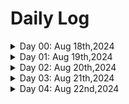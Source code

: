 # Daily  Log
<details>
 <summary>Day 00: Aug 18th,2024</summary>

  ### Today's Progress:
  * set up environment to tackle on App Academy BootCamp
  * cleared up github and presentation

  ### Link to work:
  * None

  ### New thing(s) learned:
  1.
  2.
  3.
  ### Thoughts:
  * TBD
  </details>

<details>
 <summary>Day 01: Aug 19th,2024</summary>

  ### Today's Progress:
  * learning concepts on CSS Flexbox
  * CSS FlexBox Video tutorials
  * CSS FlexBox reading material via MDN

  ### Link to work:
  * None

  ### New thing(s) learned:
  1. Centering a <div>
  2. How setting up flexbox in CSS
  3. Setting up your flexbox with the correct HTML File
  ### Thoughts:
  * TBD
  </details>

<details>
    <summary>Day 02: Aug 20th,2024</summary>

  ### Today's Progress:
  * Finish tutoials on FlexBox
  * set up CSS Flexbox testing in VSCode
  * practicing flexbox
  * learned how flexbox can make a web page responsive and the different syntax associated with 'justify-content' & display: flex;

  ### Link to work:
  * None

  ### New thing(s) learned:
  1. Centering a '<div>
  2. How setting up flexbox in CSS
  3. Setting up your flexbox with the correct HTML File
  ### Thoughts:
  * TBD
  </details>

  <details>
  # Flexbox Frogg Activity
    <summary>Day 03: Aug 21th,2024</summary>

  ### Today's Progress:
  * The Box Model
  * border-box
  * inline blocks
  * box-sizing: border-box
  * padding properties
  * border properties
  * margin properties
  * centering elements using margin values

  - CSS Positioning
  - types of elements positions
  - static position and application
  - relative position
  - absolute position
  - fixed position
  - sticky position

  * Flexbox Frogg Game Activity
  - positioning of frog within a container to match lilypads  in a flex box

  ### Link to work:
  * None

  ### New thing(s) learned:
  1.
  ### Thoughts:
  * TBD
  </details>


<details>
 <summary>Day 04: Aug 22nd,2024</summary>

  ### Today's Progress:
  * finished 'flexbox' froggy 24 of 24 modules
  * moving onto another game module called 'flexbox defense'

  ### completed photo to work:

  ![alt text](<Screenshot 2024-08-22 at 10.51.49 PM.png>)

  ### New thing(s) learned:
  1. justify-content
  2. align-items
  3. flex-diretion
  4. order
  5. align-self
  6. flex-wrap
  7. flex-flow
  8. align-content
  ### Thoughts:
  * flexbox was a great concept to learn. when building web apps this will be top of mind to make sure everything is organized and presents a well UI using the concepts learned. each element does have a lot of properties so it is hard to keep track of all  of those but the basic functions have been noted
  </details>

